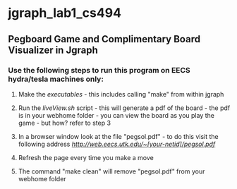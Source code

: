 # jgraph_lab1_cs494
## Pegboard Game and Complimentary Board Visualizer in Jgraph


### Use the following steps to run this program on EECS hydra/tesla machines only:
  1. Make the _executables_
    - this includes calling "make" from within jgraph

  2. Run the _liveView.sh_ script
    - this will generate a pdf of the board
    - the pdf is in your webhome folder
    - you can view the board as you play the game
    - but how? refer to step 3

  3. In a browser window look at the file "pegsol.pdf"
    - to do this visit the following address *http://web.eecs.utk.edu/~[your-netid]/pegsol.pdf*

  4. Refresh the page every time you make a move

  5. The command "make clean" will remove "pegsol.pdf" from your webhome folder

